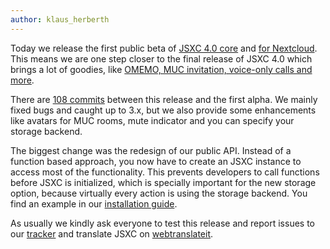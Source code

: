 ```yaml
---
author: klaus_herberth
---
```


Today we release the first public beta of [JSXC 4.0 core] and [for Nextcloud].
This means we are one step closer to the final release of JSXC 4.0 which brings
a lot of goodies, like [OMEMO, MUC invitation, voice-only calls and
more](https://www.jsxc.org/blog/2018/09/26/v4.0.0-first-alpha-released.html).

There are [108 commits] between this release and the first alpha. We mainly fixed
bugs and caught up to 3.x, but we also provide some enhancements like avatars
for MUC rooms, mute indicator and you can specify your storage backend.

The biggest change was the redesign of our public API. Instead of a function
based approach, you now have to create an JSXC instance to access most of the
functionality. This prevents developers to call functions before JSXC is
initialized, which is specially important for the new storage option, because
virtually every action is using the storage backend. You find an example in our
[installation guide].

As usually we kindly ask everyone to test this release and report issues to our
[tracker] and translate JSXC on [webtranslateit].

[JSXC 4.0 core]: https://github.com/jsxc/jsxc/releases/tag/v4.0.0-beta.1
[for Nextcloud]: https://github.com/nextcloud/jsxc.nextcloud/releases/tag/v4.0.0-beta.1
[108 commits]: https://github.com/jsxc/jsxc/compare/4.0.0-alpha-git.8b5f44d...v4.0.0-beta.1
[installation guide]: https://jsxc.readthedocs.io/en/latest/getting-started/installation.html
[tracker]: https://github.com/jsxc/jsxc/issues
[webtranslateit]: https://webtranslateit.com/en/projects/10365-JSXC